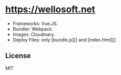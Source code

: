 # https://wellosoft.net

+ Frameworks: Vue.JS.
+ Bundler: Webpack.
+ Images: Cloudinary.
+ Deploy Files: only [bundle.js][] and [index.html][]

## License

MIT

